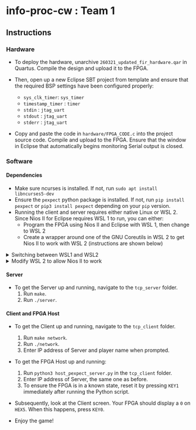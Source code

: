 ﻿# info-proc-cw : Team 1

## Instructions
### Hardware
- To deploy the hardware, unarchive `260321_updated_fir_hardware.qar` in Quartus. Compile the design and upload it to the FPGA.
- Then, open up a new Eclipse SBT project from template and ensure that the required BSP settings have been configured properly:
    - `sys_clk_timer`: `sys_timer`
    - `timestamp_timer` : `timer`
    - `stdin` : `jtag_uart`
    - `stdout` : `jtag_uart`
    - `stderr` : `jtag_uart`

- Copy and paste the code in `hardware/FPGA_CODE.c` into the project source code. Compile and upload to the FPGA. Ensure that the window in Eclipse that automatically begins monitoring Serial output is closed.

### Software

#### Dependencies
- Make sure ncurses is installed. If not, run `sudo apt install libncurses5-dev`
- Ensure the `pexpect` python package is installed. If not, run `pip install pexpect` or `pip3 install pexpect` depending on your `pip` version.
- Running the client and server requires either native Linux or WSL 2. Since Nios II for Eclipse requires WSL 1 to run, you can either:
    - Program the FPGA using Nios II and Eclipse with WSL 1, then change to WSL 2
    - Create a wrapper around one of the GNU Coreutils in WSL 2 to get Nios II to work with WSL 2 (instructions are shown below)
<details> <summary> Switching between WSL1 and WSL2 </summary>
    
To swap from WSL1 to WSL2 and vice-versa, simply run `wsl.exe --set-version $DISTRO_NAME $DISTRO_VER` in PowerShell, where `DISTRO_NAME` is the name of your Linux distribution on your computer (eg. `Ubuntu-20.04`) and `DISTRO_VER` is the version of WSL you wish to change to.

To get `DISTRO_NAME`, you can run `wsl.exe --list`.

</details>
    
<details> <summary> Modify WSL 2 to allow Nios II to work </summary>
    
In WSL 2 run the command `which uname`. It should return something like `/bin/uname`. For the rest of these instructions, use the filepath returned by `which uname`.

Rename the original `uname` command:
```
sudo mv /bin/uname /bin/uname_original
```
Create a bash script `/bin/uname` in its place and insert the following contents:

```bash
#!/bin/bash
PARENT_COMMAND=$(ps -o comm=$PPID)
# echo $PARENT_COMMAND >> ~/log.txt
TXT=$(uname_original $1)
if [[ $PARENT_COMMAND =~ "nios" ]] || [[ $PARENT_COMMAND =~ "create-this" ]] || [[ $PARENT_COMMAND =~ "make" ]]; then
        echo $TXT"-Microsoft"
else
        echo $TXT
fi
```

Change the permissions of the new file: `sudo chmod 755 /bin/uname`. You should now be able to use Eclipse in WSL2 as if you were in WSL1.

</details>

#### Server
- To get the Server up and running, navigate to the `tcp_server` folder. 
    1. Run `make`. 
    2. Run `./server`.

#### Client and FPGA Host
- To get the Client up and running, navigate to the `tcp_client` folder.
    1. Run `make network`. 
    2. Run `./network`.
    3. Enter IP address of Server and player name when prompted.
- To get the FPGA Host up and running:
    1. Run `python3 host_pexpect_server.py` in the `tcp_client` folder.
    2. Enter IP address of Server, the same one as before.
    3. To ensure the FPGA is in a known state, reset it by pressing `KEY1` immediately after running the Python script.

- Subsequently, look at the Client screen. Your FPGA should display a `0` on `HEX5`. When this happens, press `KEY0`.
- Enjoy the game!
